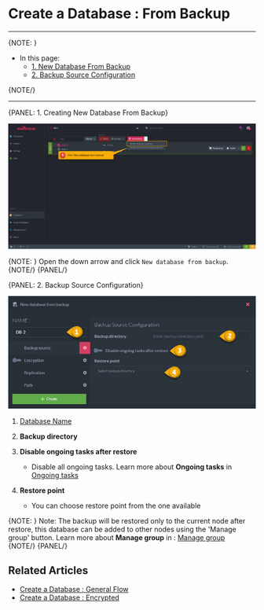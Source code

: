 ﻿# Create a Database : From Backup
---

{NOTE: }

* In this page:  
  * [1. New Database From Backup](../../../../studio/server/databases/create-new-database/from-backup#1.-creating-new-database-from-backup)  
  * [2. Backup Source Configuration](../../../../studio/server/databases/create-new-database/from-backup#2.-backup-source-configuration)  

{NOTE/}

---

{PANEL: 1. Creating New Database From Backup}

![Figure 1. Create New Database From Backup](images/new-database-from-backup-1.png "Create New Database From Backup")

{NOTE: }
Open the down arrow and click `New database from backup`.
{NOTE/}
{PANEL/}

{PANEL: 2. Backup Source Configuration}

![Figure 2. Backup Source Configuration](images/new-database-from-backup-2.png "Backup Source Configuration")

1. [Database Name](../../../../studio/server/databases/create-new-database/general-flow#2.-database-name)

2. **Backup directory**

3. **Disable ongoing tasks after restore**
    * Disable all ongoing tasks. Learn more about **Ongoing tasks** in [Ongoing tasks](../../../database/tasks/ongoing-tasks/general-info)

4. **Restore point**
    * You can choose restore point from the one available
   
{NOTE: }
 Note: The backup will be restored only to the current node after restore, this database can be added to other nodes using the 'Manage group' button.
 Learn more about **Manage group** in : [Manage group](../../../database/settings/manage-database-group)  
{NOTE/}
{PANEL/}

## Related Articles

- [Create a Database : General Flow](../../../../studio/server/databases/create-new-database/general-flow)
- [Create a Database : Encrypted](../../../../studio/server/databases/create-new-database/encrypted)

